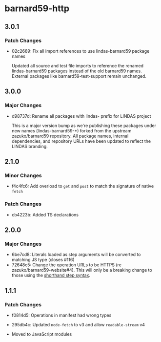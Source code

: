 # barnard59-http

## 3.0.1

### Patch Changes

- 02c2689: Fix all import references to use lindas-barnard59 package names

  Updated all source and test file imports to reference the renamed lindas-barnard59 packages instead of the old barnard59 names. External packages like barnard59-test-support remain unchanged.

## 3.0.0

### Major Changes

- d98737d: Rename all packages with lindas- prefix for LINDAS project

  This is a major version bump as we're publishing these packages under new names (lindas-barnard59-\*) forked from the upstream zazuko/barnard59 repository. All package names, internal dependencies, and repository URLs have been updated to reflect the LINDAS branding.

## 2.1.0

### Minor Changes

- f4c4fc6: Add overload to `get` and `post` to match the signature of native `fetch`

### Patch Changes

- cb4223b: Added TS declarations

## 2.0.0

### Major Changes

- 6be7cd8: Literals loaded as step arguments will be converted to matching JS type (closes #116)
- 72648c5: Change the operation URLs to be HTTPS (re zazuko/barnard59-website#4).
  This will only be a breaking change to those using the [shorthand step syntax](https://data-centric.zazuko.com/docs/workflows/explanations/simplified-syntax).

## 1.1.1

### Patch Changes

- f0814d5: Operations in manifest had wrong types
- 295db4c: Updated `node-fetch` to v3 and allow `readable-stream` v4

- Moved to JavaScript modules
